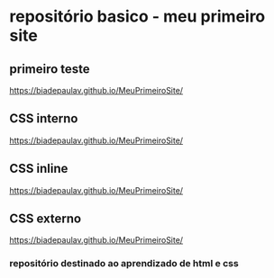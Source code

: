 # repositório basico - meu primeiro site

## primeiro teste
https://biadepaulav.github.io/MeuPrimeiroSite/
## CSS interno
https://biadepaulav.github.io/MeuPrimeiroSite/
## CSS inline
https://biadepaulav.github.io/MeuPrimeiroSite/
## CSS externo
https://biadepaulav.github.io/MeuPrimeiroSite/
### repositório destinado ao aprendizado de html e css
